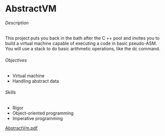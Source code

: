 # AbstractVM

###### Description
This project puts you back in the bath after the C ++ pool and invites you to build a virtual machine capable of executing a code in basic pseudo-ASM. You will use a stack to do basic arithmetic operations, like the dc command.

###### Objectives
* Virtual machine
* Handling abstract data

###### Skills
* Rigor 
* Object-oriented programming 
* Imperative programming

[AbstractVm.pdf](./abstract-vm.en.pdf)
